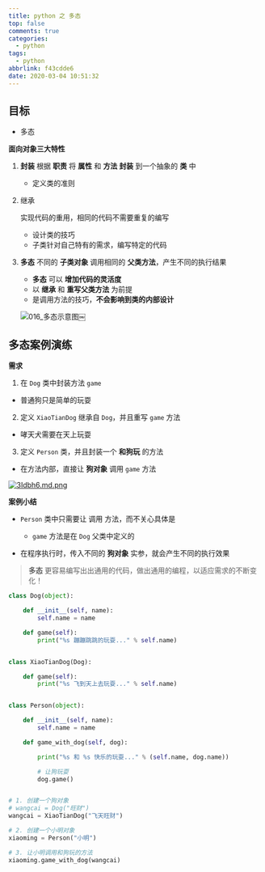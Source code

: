 ```yaml
---
title: python 之 多态
top: false
comments: true
categories:
  - python
tags:
  - python
abbrlink: f43cdde6
date: 2020-03-04 10:51:32
---
```


## 目标

- 多态

  <!-- more -->

**面向对象三大特性**

1. **封装**  根据 **职责** 将 **属性** 和 **方法** **封装** 到一个抽象的 **类** 中 

   -  定义类的准则 

2. 继承 

   实现代码的重用，相同的代码不需要重复的编写

   - 设计类的技巧
   - 子类针对自己特有的需求，编写特定的代码

3. **多态** 不同的 **子类对象** 调用相同的 **父类方法**，产生不同的执行结果

   - **多态** 可以 **增加代码的灵活度**
   - 以 **继承** 和 **重写父类方法** 为前提
   - 是调用方法的技巧，**不会影响到类的内部设计**

   ![016_多态示意图](media/15012536156932/016_%E5%A4%9A%E6%80%81%E7%A4%BA%E6%84%8F%E5%9B%BE.png)￼

## 多态案例演练

**需求**

1.  在 `Dog` 类中封装方法 `game` 
   - 普通狗只是简单的玩耍
2.  定义 `XiaoTianDog` 继承自 `Dog`，并且重写 `game` 方法 
   - 哮天犬需要在天上玩耍
3.  定义 `Person` 类，并且封装一个 **和狗玩** 的方法 
   - 在方法内部，直接让 **狗对象** 调用 `game` 方法

[![3Idbh6.md.png](https://s2.ax1x.com/2020/03/04/3Idbh6.md.png)](https://imgchr.com/i/3Idbh6)

**案例小结**

+ `Person` 类中只需要让 调用 方法，而不关心具体是 
  + `game` 方法是在 `Dog` 父类中定义的

+ 在程序执行时，传入不同的 **狗对象** 实参，就会产生不同的执行效果

> **多态** 更容易编写出出通用的代码，做出通用的编程，以适应需求的不断变化！

```python
class Dog(object):

    def __init__(self, name):
        self.name = name

    def game(self):
        print("%s 蹦蹦跳跳的玩耍..." % self.name)


class XiaoTianDog(Dog):

    def game(self):
        print("%s 飞到天上去玩耍..." % self.name)


class Person(object):

    def __init__(self, name):
        self.name = name

    def game_with_dog(self, dog):

        print("%s 和 %s 快乐的玩耍..." % (self.name, dog.name))

        # 让狗玩耍
        dog.game()


# 1. 创建一个狗对象
# wangcai = Dog("旺财")
wangcai = XiaoTianDog("飞天旺财")

# 2. 创建一个小明对象
xiaoming = Person("小明")

# 3. 让小明调用和狗玩的方法
xiaoming.game_with_dog(wangcai)
        
```